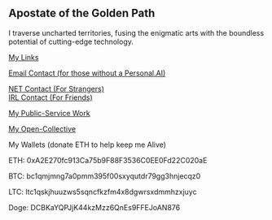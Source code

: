 ## Apostate of the Golden Path  
  
  I traverse uncharted territories, fusing the enigmatic arts with the boundless potential of cutting-edge technology. 
  
[My Links](https://linktr.ee/az.net/)
  
[Email Contact (for those without a Personal.AI)](mailto:lainrunner@protonmail.com)

[NET Contact (For Strangers)](https://0az1.personal.ai/)  
[IRL Contact (For Friends)](https://0az1-z.personal.ai/)

[My Public-Service Work](https://github.com/Az-Net)

[My Open-Collective](https://opencollective.com/aznet)

My Wallets (donate ETH to help keep me Alive)

ETH: 0xA2E270fc913Ca75b9F88F3536C0EE0Fd22C020aE

BTC: bc1qmjmng7a0pmm395f00sxyqutdr79gg3hnjecqz0

LTC: ltc1qskjhuuzws5sqncfkzfm4x8dgwrsxdmmhzxjuyc

Doge: DCBKaYQPJjK44kzMzz6QnEs9FFEJoAN876

